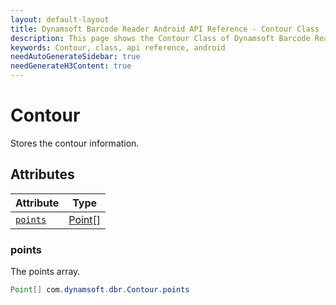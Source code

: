 ```yaml
---
layout: default-layout
title: Dynamsoft Barcode Reader Android API Reference - Contour Class
description: This page shows the Contour Class of Dynamsoft Barcode Reader for Android SDK.
keywords: Contour, class, api reference, android
needAutoGenerateSidebar: true
needGenerateH3Content: true
---
```



# Contour

Stores the contour information.

## Attributes
  
| Attribute | Type |
|---------- | ---- |
| [`points`](#points) | [Point](Point.md)\[\] |
  
### points

The points array.

```java
Point[] com.dynamsoft.dbr.Contour.points
```  
